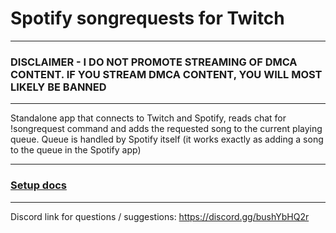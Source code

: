 # Spotify songrequests for Twitch
---------
### DISCLAIMER - I DO NOT PROMOTE STREAMING OF DMCA CONTENT. IF YOU STREAM DMCA CONTENT, YOU WILL MOST LIKELY BE BANNED
--------

Standalone app that connects to Twitch and Spotify, reads chat for !songrequest command and adds the requested song to the current playing queue. Queue is handled by Spotify itself (it works exactly as adding a song to the queue in the Spotify app)

--------
### [Setup docs](https://github.com/KumoKairo/Spotify-Twitch-Song-Requests/wiki/Initial-setup)

--------
Discord link for questions / suggestions: https://discord.gg/bushYbHQ2r

